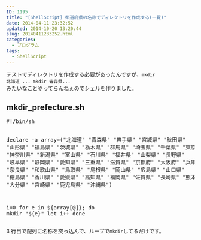 ```yaml
---
ID: 1195
title: "[ShellScript] 都道府県の名称でディレクトリを作成する(一覧)"
date: 2014-04-11 23:32:52
updated: 2014-10-20 13:20:44
slug: 20140411233252.html
categories:
  - プログラム
tags:
  - ShellScript
---
```


テストでディレクトリを作成する必要があったんですが、<code>mkdir 北海道 ... mkdir 青森県... </code>みたいなことやってらんねぇのでシェルを作りました。

<!--more-->
<h2>mkdir_prefecture.sh</h2>
<pre class="prettyprint linenums lang-shell">#!/bin/sh

declare -a array=("北海道" "青森県" "岩手県" "宮城県" "秋田県" "山形県" "福島県" "茨城県" "栃木県" "群馬県" "埼玉県" "千葉県" "東京都" "神奈川県" "新潟県" "富山県" "石川県" "福井県" "山梨県" "長野県" "岐阜県" "静岡県" "愛知県" "三重県" "滋賀県" "京都府" "大阪府" "兵庫県" "奈良県" "和歌山県" "鳥取県" "島根県" "岡山県" "広島県" "山口県" "徳島県" "香川県" "愛媛県" "高知県" "福岡県" "佐賀県" "長崎県" "熊本県" "大分県" "宮崎県" "鹿児島県" "沖縄県")

i=0
for e in ${array[@]}; do
    mkdir "${e}"
let i++
done</pre>
3 行目で配列に名称を突っ込んで、ループで<code>mkdir</code>してるだけです。
